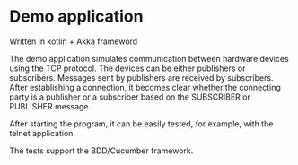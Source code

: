 # Demo application

Written in kotlin + Akka frameword

The demo application simulates communication between hardware devices using the TCP protocol. 
The devices can be either publishers or subscribers. Messages sent by publishers are received by subscribers. 
After establishing a connection, it becomes clear whether the connecting party is a publisher or a subscriber 
based on the SUBSCRIBER or PUBLISHER message.

After starting the program, it can be easily tested, for example, with the telnet application.

The tests support the BDD/Cucumber framework.
